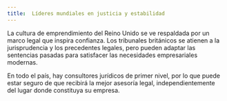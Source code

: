 ```yaml
---
title:  Líderes mundiales en justicia y estabilidad
---
```

La cultura de emprendimiento del Reino Unido se ve respaldada por un marco legal que inspira confianza. Los tribunales británicos se atienen a la jurisprudencia y los precedentes legales, pero pueden adaptar las sentencias pasadas para satisfacer las necesidades empresariales modernas. 

En todo el país, hay consultores jurídicos de primer nivel, por lo que puede estar seguro de que recibirá la mejor asesoría legal, independientemente del lugar donde constituya su empresa. 
